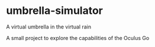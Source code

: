 # umbrella-simulator
A virtual umbrella in the virtual rain

A small project to explore the capabilities of the Oculus Go
